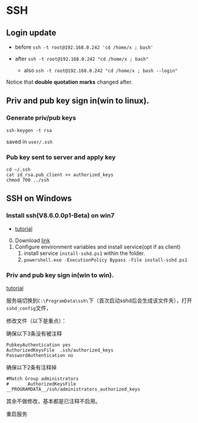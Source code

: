 # SSH

## Login update

- before `ssh -t root@192.168.0.242 'cd /home/x ; bash'`

- after `ssh -t root@192.168.0.242 "cd /home/x ; bash"`
  - also `ssh -t root@192.168.0.242 "cd /home/x ; bash --login"`

Notice that **double quotation marks** changed after.

## Priv and pub key sign in(win to linux).

### Generate priv/pub keys

`ssh-keygen -t rsa`

saved in `user/.ssh`

### Pub key sent to server and apply key

```shell
cd ~/.ssh
cat id_rsa.pub_client >> authorized_keys
chmod 700 ../ssh
```

## SSH on Windows

### Install ssh(V8.6.0.0p1-Beta) on win7
- [tutorial](https://blog.csdn.net/baojunqinluo/article/details/134053559)

0. Download [link](https://github.com/PowerShell/Win32-OpenSSH/releases)
1. Configure environment variables and install service(opt if as client)
   1.  install service `install-sshd.ps1` within the folder.
   2.  `powershell.exe -ExecutionPolicy Bypass -File install-sshd.ps1`

### Priv and pub key sign in(win to win).

[tutorial](https://zhuanlan.zhihu.com/p/111812831)


服务端切换到`C:\ProgramData\ssh\`下（首次启动sshd后会生成该文件夹），打开`sshd_config`文件，

修改文件（以下是重点）：

确保以下3条没有被注释
```
PubkeyAuthentication yes
AuthorizedKeysFile	.ssh/authorized_keys
PasswordAuthentication no
```

确保以下2条有注释掉
```
#Match Group administrators
#       AuthorizedKeysFile __PROGRAMDATA__/ssh/administrators_authorized_keys
```

其余不做修改，基本都是已注释不启用。

重启服务
